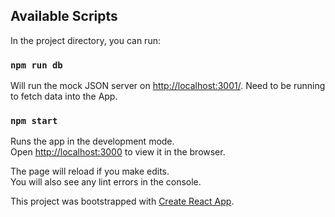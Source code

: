 

## Available Scripts

In the project directory, you can run:

### `npm run db`

Will run the mock JSON server on [http://localhost:3001/](http://localhost:3001/).
Need to be running to fetch data into the App.

### `npm start`

Runs the app in the development mode.<br>
Open [http://localhost:3000](http://localhost:3000) to view it in the browser.

The page will reload if you make edits.<br>
You will also see any lint errors in the console.

This project was bootstrapped with [Create React App](https://github.com/facebook/create-react-app).